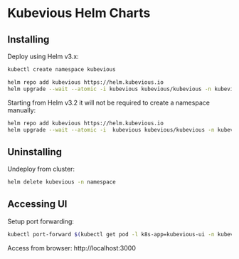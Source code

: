 # Kubevious Helm Charts

## Installing
Deploy using Helm v3.x:
```sh
kubectl create namespace kubevious

helm repo add kubevious https://helm.kubevious.io
helm upgrade --wait --atomic -i kubevious kubevious/kubevious -n kubevious 
```

Starting from Helm v3.2 it will not be required to create a namespace manually:
```sh
helm repo add kubevious https://helm.kubevious.io
helm upgrade --wait --atomic -i  kubevious kubevious/kubevious -n kubevious
```
## Uninstalling
Undeploy from cluster:
```sh
helm delete kubevious -n namespace
```


## Accessing UI
Setup port forwarding:
```sh
kubectl port-forward $(kubectl get pod -l k8s-app=kubevious-ui -n kubevious -o jsonpath="{.items[0].metadata.name}") 3000:3000 -n kubevious
```
Access from browser: http://localhost:3000

